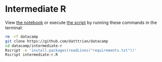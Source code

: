 # Intermediate R

View [the notebook](intermediate-r.ipynb) or execute [the script](intermediate-r.R) by running these commands in the terminal:

``` bash
rm -rf datacamp
git clone https://github.com/datttrian/datacamp
cd datacamp/intermediate-r
Rscript -e 'install.packages(readLines("requirements.txt"))'
Rscript intermediate-r.R
```
